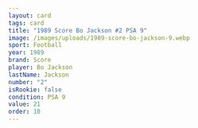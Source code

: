 ```yaml
---
layout: card
tags: card
title: "1989 Score Bo Jackson #2 PSA 9"
image: /images/uploads/1989-score-bo-jackson-9.webp
sport: Football
year: 1989
brand: Score
player: Bo Jackson
lastName: Jackson
number: "2"
isRookie: false
condition: PSA 9
value: 21
order: 10
---
```

